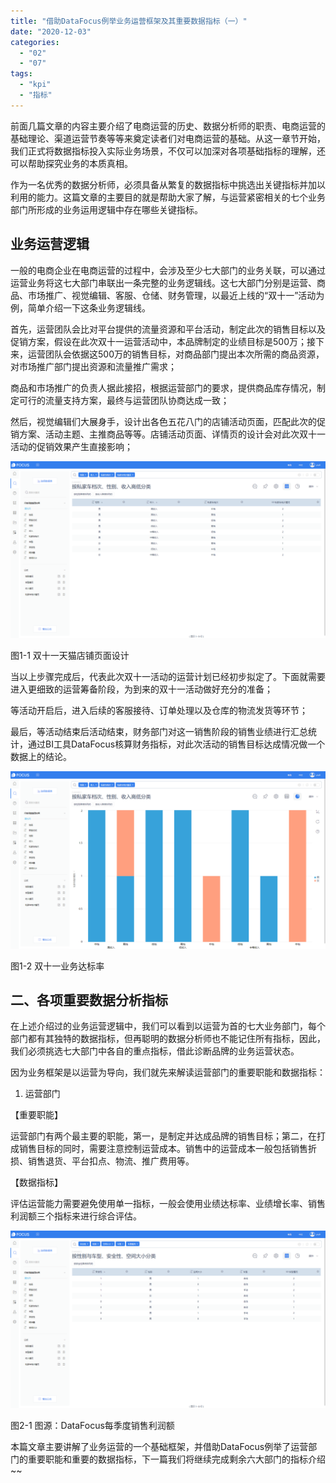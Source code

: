 ```yaml
---
title: "借助DataFocus例举业务运营框架及其重要数据指标（一）"
date: "2020-12-03"
categories: 
  - "02"
  - "07"
tags: 
  - "kpi"
  - "指标"
---
```


前面几篇文章的内容主要介绍了电商运营的历史、数据分析师的职责、电商运营的基础理论、渠道运营节奏等等来奠定读者们对电商运营的基础。从这一章节开始，我们正式将数据指标投入实际业务场景，不仅可以加深对各项基础指标的理解，还可以帮助探究业务的本质真相。

作为一名优秀的数据分析师，必须具备从繁复的数据指标中挑选出关键指标并加以利用的能力。这篇文章的主要目的就是帮助大家了解，与运营紧密相关的七个业务部门所形成的业务运用逻辑中存在哪些关键指标。

## 业务运营逻辑

一般的电商企业在电商运营的过程中，会涉及至少七大部门的业务关联，可以通过运营业务将这七大部门串联出一条完整的业务逻辑线。这七大部门分别是运营、商品、市场推广、视觉编辑、客服、仓储、财务管理，以最近上线的“双十一”活动为例，简单介绍一下这条业务逻辑线。

首先，运营团队会比对平台提供的流量资源和平台活动，制定此次的销售目标以及促销方案，假设在此次双十一运营活动中，本品牌制定的业绩目标是500万；接下来，运营团队会依据这500万的销售目标，对商品部门提出本次所需的商品资源，对市场推广部门提出资源和流量推广需求；

商品和市场推广的负责人据此接招，根据运营部门的要求，提供商品库存情况，制定可行的流量支持方案，最终与运营团队协商达成一致；

然后，视觉编辑们大展身手，设计出各色五花八门的店铺活动页面，匹配此次的促销方案、活动主题、主推商品等等。店铺活动页面、详情页的设计会对此次双十一活动的促销效果产生直接影响；

![](images/word-image-7.png)

图1-1 双十一天猫店铺页面设计

当以上步骤完成后，代表此次双十一活动的运营计划已经初步拟定了。下面就需要进入更细致的运营筹备阶段，为到来的双十一活动做好充分的准备；

等活动开启后，进入后续的客服接待、订单处理以及仓库的物流发货等环节；

最后，等活动结束后活动结束，财务部门对这一销售阶段的销售业绩进行汇总统计，通过BI工具DataFocus核算财务指标，对此次活动的销售目标达成情况做一个数据上的结论。

![](images/word-image-8.png)

图1-2 双十一业务达标率

## 二、各项重要数据分析指标

在上述介绍过的业务运营逻辑中，我们可以看到以运营为首的七大业务部门，每个部门都有其独特的数据指标，但再聪明的数据分析师也不能记住所有指标，因此，我们必须挑选七大部门中各自的重点指标，借此诊断品牌的业务运营状态。

因为业务框架是以运营为导向，我们就先来解读运营部门的重要职能和数据指标：

1. 运营部门

【重要职能】

运营部门有两个最主要的职能，第一，是制定并达成品牌的销售目标；第二，在打成销售目标的同时，需要注意控制运营成本。销售中的运营成本一般包括销售折损、销售退货、平台扣点、物流、推广费用等。

【数据指标】

评估运营能力需要避免使用单一指标，一般会使用业绩达标率、业绩增长率、销售利润额三个指标来进行综合评估。

![](images/word-image-9.png)

图2-1 图源：DataFocus每季度销售利润额

本篇文章主要讲解了业务运营的一个基础框架，并借助DataFocus例举了运营部门的重要职能和重要的数据指标，下一篇我们将继续完成剩余六大部门的指标介绍~~
